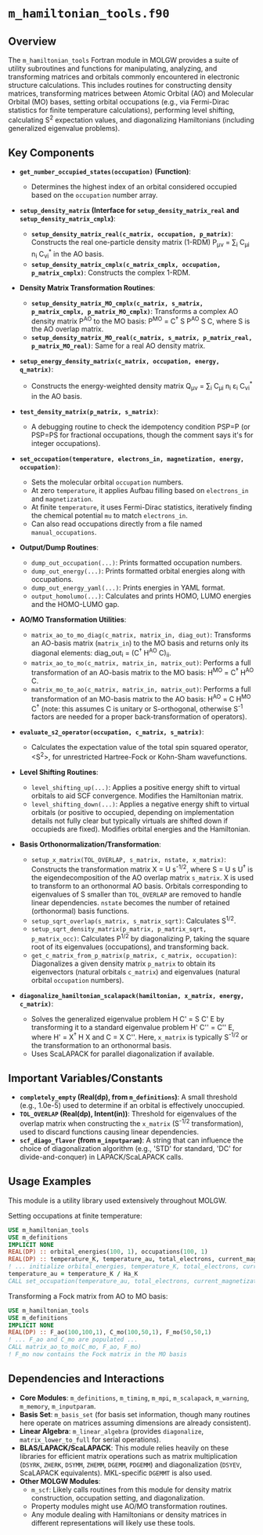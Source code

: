 # `m_hamiltonian_tools.f90`

## Overview

The `m_hamiltonian_tools` Fortran module in MOLGW provides a suite of utility subroutines and functions for manipulating, analyzing, and transforming matrices and orbitals commonly encountered in electronic structure calculations. This includes routines for constructing density matrices, transforming matrices between Atomic Orbital (AO) and Molecular Orbital (MO) bases, setting orbital occupations (e.g., via Fermi-Dirac statistics for finite temperature calculations), performing level shifting, calculating S<sup>2</sup> expectation values, and diagonalizing Hamiltonians (including generalized eigenvalue problems).

## Key Components

*   **`get_number_occupied_states(occupation)` (Function)**:
    *   Determines the highest index of an orbital considered occupied based on the `occupation` number array.

*   **`setup_density_matrix` (Interface for `setup_density_matrix_real` and `setup_density_matrix_cmplx`)**:
    *   **`setup_density_matrix_real(c_matrix, occupation, p_matrix)`**: Constructs the real one-particle density matrix (1-RDM) P<sub>&mu;&nu;</sub> = &sum;<sub>i</sub> C<sub>&mu;i</sub> n<sub>i</sub> C<sub>&nu;i</sub><sup>*</sup> in the AO basis.
    *   **`setup_density_matrix_cmplx(c_matrix_cmplx, occupation, p_matrix_cmplx)`**: Constructs the complex 1-RDM.

*   **Density Matrix Transformation Routines**:
    *   **`setup_density_matrix_MO_cmplx(c_matrix, s_matrix, p_matrix_cmplx, p_matrix_MO_cmplx)`**: Transforms a complex AO density matrix P<sup>AO</sup> to the MO basis: P<sup>MO</sup> = C<sup>&dagger;</sup> S P<sup>AO</sup> S C, where S is the AO overlap matrix.
    *   **`setup_density_matrix_MO_real(c_matrix, s_matrix, p_matrix_real, p_matrix_MO_real)`**: Same for a real AO density matrix.

*   **`setup_energy_density_matrix(c_matrix, occupation, energy, q_matrix)`**:
    *   Constructs the energy-weighted density matrix Q<sub>&mu;&nu;</sub> = &sum;<sub>i</sub> C<sub>&mu;i</sub> n<sub>i</sub> &epsilon;<sub>i</sub> C<sub>&nu;i</sub><sup>*</sup> in the AO basis.

*   **`test_density_matrix(p_matrix, s_matrix)`**:
    *   A debugging routine to check the idempotency condition PSP=P (or PSP=PS for fractional occupations, though the comment says it's for integer occupations).

*   **`set_occupation(temperature, electrons_in, magnetization, energy, occupation)`**:
    *   Sets the molecular orbital `occupation` numbers.
    *   At zero `temperature`, it applies Aufbau filling based on `electrons_in` and `magnetization`.
    *   At finite `temperature`, it uses Fermi-Dirac statistics, iteratively finding the chemical potential `mu` to match `electrons_in`.
    *   Can also read occupations directly from a file named `manual_occupations`.

*   **Output/Dump Routines**:
    *   `dump_out_occupation(...)`: Prints formatted occupation numbers.
    *   `dump_out_energy(...)`: Prints formatted orbital energies along with occupations.
    *   `dump_out_energy_yaml(...)`: Prints energies in YAML format.
    *   `output_homolumo(...)`: Calculates and prints HOMO, LUMO energies and the HOMO-LUMO gap.

*   **AO/MO Transformation Utilities**:
    *   `matrix_ao_to_mo_diag(c_matrix, matrix_in, diag_out)`: Transforms an AO-basis matrix (`matrix_in`) to the MO basis and returns only its diagonal elements: diag_out<sub>i</sub> = (C<sup>&dagger;</sup> H<sup>AO</sup> C)<sub>ii</sub>.
    *   `matrix_ao_to_mo(c_matrix, matrix_in, matrix_out)`: Performs a full transformation of an AO-basis matrix to the MO basis: H<sup>MO</sup> = C<sup>&dagger;</sup> H<sup>AO</sup> C.
    *   `matrix_mo_to_ao(c_matrix, matrix_in, matrix_out)`: Performs a full transformation of an MO-basis matrix to the AO basis: H<sup>AO</sup> = C H<sup>MO</sup> C<sup>&dagger;</sup> (note: this assumes C is unitary or S-orthogonal, otherwise S<sup>-1</sup> factors are needed for a proper back-transformation of operators).

*   **`evaluate_s2_operator(occupation, c_matrix, s_matrix)`**:
    *   Calculates the expectation value of the total spin squared operator, <S<sup>2</sup>>, for unrestricted Hartree-Fock or Kohn-Sham wavefunctions.

*   **Level Shifting Routines**:
    *   `level_shifting_up(...)`: Applies a positive energy shift to virtual orbitals to aid SCF convergence. Modifies the Hamiltonian matrix.
    *   `level_shifting_down(...)`: Applies a negative energy shift to virtual orbitals (or positive to occupied, depending on implementation details not fully clear but typically virtuals are shifted down if occupieds are fixed). Modifies orbital energies and the Hamiltonian.

*   **Basis Orthonormalization/Transformation**:
    *   `setup_x_matrix(TOL_OVERLAP, s_matrix, nstate, x_matrix)`: Constructs the transformation matrix X = U s<sup>-1/2</sup>, where S = U s U<sup>&dagger;</sup> is the eigendecomposition of the AO overlap matrix `s_matrix`. X is used to transform to an orthonormal AO basis. Orbitals corresponding to eigenvalues of S smaller than `TOL_OVERLAP` are removed to handle linear dependencies. `nstate` becomes the number of retained (orthonormal) basis functions.
    *   `setup_sqrt_overlap(s_matrix, s_matrix_sqrt)`: Calculates S<sup>1/2</sup>.
    *   `setup_sqrt_density_matrix(p_matrix, p_matrix_sqrt, p_matrix_occ)`: Calculates P<sup>1/2</sup> by diagonalizing P, taking the square root of its eigenvalues (occupations), and transforming back.
    *   `get_c_matrix_from_p_matrix(p_matrix, c_matrix, occupation)`: Diagonalizes a given density matrix `p_matrix` to obtain its eigenvectors (natural orbitals `c_matrix`) and eigenvalues (natural orbital `occupation` numbers).

*   **`diagonalize_hamiltonian_scalapack(hamiltonian, x_matrix, energy, c_matrix)`**:
    *   Solves the generalized eigenvalue problem H C' = S C' E by transforming it to a standard eigenvalue problem H' C'' = C'' E, where H' = X<sup>&dagger;</sup> H X and C = X C''. Here, `x_matrix` is typically S<sup>-1/2</sup> or the transformation to an orthonormal basis.
    *   Uses ScaLAPACK for parallel diagonalization if available.

## Important Variables/Constants

*   **`completely_empty` (Real(dp), from `m_definitions`)**: A small threshold (e.g., 1.0e-5) used to determine if an orbital is effectively unoccupied.
*   **`TOL_OVERLAP` (Real(dp), Intent(in))**: Threshold for eigenvalues of the overlap matrix when constructing the `x_matrix` (S<sup>-1/2</sup> transformation), used to discard functions causing linear dependencies.
*   **`scf_diago_flavor` (from `m_inputparam`)**: A string that can influence the choice of diagonalization algorithm (e.g., 'STD' for standard, 'DC' for divide-and-conquer) in LAPACK/ScaLAPACK calls.

## Usage Examples

This module is a utility library used extensively throughout MOLGW.

Setting occupations at finite temperature:
```fortran
USE m_hamiltonian_tools
USE m_definitions
IMPLICIT NONE
REAL(DP) :: orbital_energies(100, 1), occupations(100, 1)
REAL(DP) :: temperature_K, temperature_au, total_electrons, current_magnetization
! ... initialize orbital_energies, temperature_K, total_electrons, current_magnetization ...
temperature_au = temperature_K / Ha_K
CALL set_occupation(temperature_au, total_electrons, current_magnetization, orbital_energies, occupations)
```

Transforming a Fock matrix from AO to MO basis:
```fortran
USE m_hamiltonian_tools
USE m_definitions
IMPLICIT NONE
REAL(DP) :: F_ao(100,100,1), C_mo(100,50,1), F_mo(50,50,1)
! ... F_ao and C_mo are populated ...
CALL matrix_ao_to_mo(C_mo, F_ao, F_mo)
! F_mo now contains the Fock matrix in the MO basis
```

## Dependencies and Interactions

*   **Core Modules**: `m_definitions`, `m_timing`, `m_mpi`, `m_scalapack`, `m_warning`, `m_memory`, `m_inputparam`.
*   **Basis Set**: `m_basis_set` (for basis set information, though many routines here operate on matrices assuming dimensions are already consistent).
*   **Linear Algebra**: `m_linear_algebra` (provides `diagonalize`, `matrix_lower_to_full` for serial operations).
*   **BLAS/LAPACK/ScaLAPACK**: This module relies heavily on these libraries for efficient matrix operations such as matrix multiplication (`DSYRK`, `ZHERK`, `DSYMM`, `ZHEMM`, `DGEMM`, `PDGEMM`) and diagonalization (`DSYEV`, ScaLAPACK equivalents). MKL-specific `DGEMMT` is also used.
*   **Other MOLGW Modules**:
    *   `m_scf`: Likely calls routines from this module for density matrix construction, occupation setting, and diagonalization.
    *   Property modules might use AO/MO transformation routines.
    *   Any module dealing with Hamiltonians or density matrices in different representations will likely use these tools.
```
